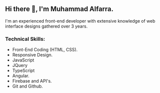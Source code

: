 ## Hi there 👋, I'm Muhammad Alfarra.
I'm an experienced front-end developer with extensive knowledge of web interface designs gathered over 3 years.

### Technical Skills:
- Front-End Coding (HTML, CSS).
- Responsive Design.
- JavaScript
- JQuery
- TypeScript
- Angular.
- Firebase and API's.
- Git and Github.
<!--
**MohammedAdnanF/MohammedAdnanF** is a ✨ _special_ ✨ repository because its `README.md` (this file) appears on your GitHub profile.

Here are some ideas to get you started:

- 🔭 I’m currently working on ...
- 🌱 I’m currently learning ...
- 👯 I’m looking to collaborate on ...
- 🤔 I’m looking for help with ...
- 💬 Ask me about ...
- 📫 How to reach me: ...
- 😄 Pronouns: ...
- ⚡ Fun fact: ...
-->
